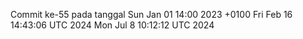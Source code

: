 Commit ke-55 pada tanggal Sun Jan 01 14:00 2023 +0100
Fri Feb 16 14:43:06 UTC 2024
Mon Jul  8 10:12:12 UTC 2024
